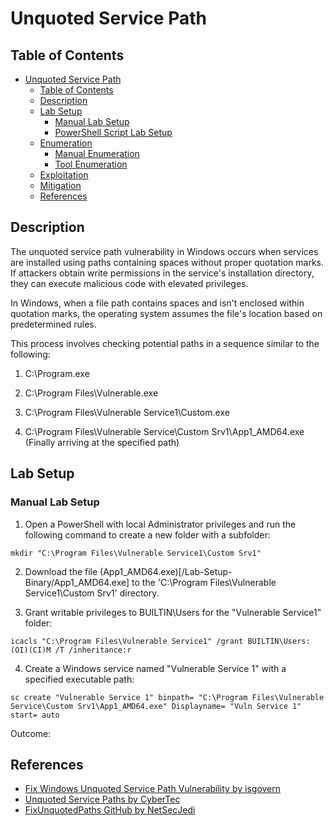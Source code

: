 # Unquoted Service Path

## Table of Contents

- [Unquoted Service Path](#unquoted-service-path)
  - [Table of Contents](#table-of-contents)
  - [Description](#description)
  - [Lab Setup](#lab-setup)
    - [Manual Lab Setup](#manual-lab-setup)
    - [PowerShell Script Lab Setup](#powershell-script-lab-setup)
  - [Enumeration](#enumeration)
    - [Manual Enumeration](#manual-enumeration)
    - [Tool Enumeration](#tool-enumeration)
  - [Exploitation](#exploitation)
  - [Mitigation](#mitigation)
  - [References](#references)

## Description

The unquoted service path vulnerability in Windows occurs when services are installed using paths containing spaces without proper quotation marks. If attackers obtain write permissions in the service's installation directory, they can execute malicious code with elevated privileges.

In Windows, when a file path contains spaces and isn't enclosed within quotation marks, the operating system assumes the file's location based on predetermined rules.

This process involves checking potential paths in a sequence similar to the following:

1) C:\Program.exe

2) C:\Program Files\Vulnerable.exe

3) C:\Program Files\Vulnerable Service1\Custom.exe

4) C:\Program Files\Vulnerable Service\Custom Srv1\App1_AMD64.exe (Finally arriving at the specified path)

## Lab Setup

### Manual Lab Setup

1) Open a PowerShell with local Administrator privileges and run the following command to create a new folder with a subfolder:

```
mkdir "C:\Program Files\Vulnerable Service1\Custom Srv1"
```
2) Download the file (App1_AMD64.exe)[/Lab-Setup-Binary/App1_AMD64.exe] to the 'C:\Program Files\Vulnerable Service1\Custom Srv1' directory.

3) Grant writable privileges to BUILTIN\Users for the "Vulnerable Service1" folder:

```
icacls "C:\Program Files\Vulnerable Service1" /grant BUILTIN\Users:(OI)(CI)M /T /inheritance:r
```

4) Create a Windows service named "Vulnerable Service 1" with a specified executable path:

```
sc create "Vulnerable Service 1" binpath= "C:\Program Files\Vulnerable Service\Custom Srv1\App1_AMD64.exe" Displayname= "Vuln Service 1" start= auto
```

Outcome:

## References

- [Fix Windows Unquoted Service Path Vulnerability by isgovern](https://isgovern.com/blog/how-to-fix-the-windows-unquoted-service-path-vulnerability/)
- [Unquoted Service Paths by CyberTec](https://kb.cybertecsecurity.com/knowledge/unquoted-service-paths)
- [FixUnquotedPaths GitHub by NetSecJedi](https://github.com/NetSecJedi/FixUnquotedPaths)
